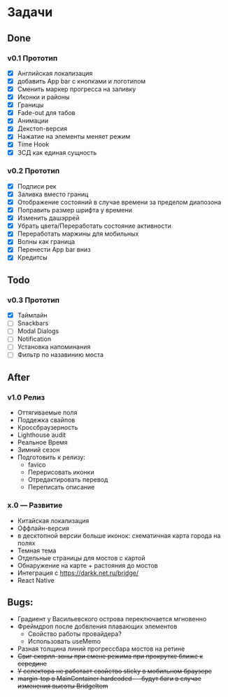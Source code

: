 Задачи
====

## Done
### v0.1 Прототип
* [x] Английская локализация
* [x] добавить App bar с кнопками и логотипом
* [x] Сменить маркер прогресса на заливку
* [x] Иконки и районы
* [x] Границы
* [x] Fade-out для табов
* [x] Анимации
* [x] Декстоп-версия
* [x] Нажатие на элементы меняет режим
* [x] Time Hook
* [x] ЗСД как единая сущность

### v0.2 Прототип
* [x] Подписи рек
* [x] Заливка вместо границ
* [x] Отображение состояний в случае времени за пределом диапозона
* [x] Поправить размер шрифта у времени
* [x] Изменить дашэррей
* [x] Убрать цвета/Переработать состояние активности
* [x] Переработать маржины для мобильных
* [x] Волны как граница
* [x] Перенести App bar вниз
* [x] Кредитсы

## Todo
### v0.3 Прототип
* [x] Таймлайн
* [ ] Snackbars
* [ ] Modal Dialogs
* [ ] Notification
* [ ] Установка напоминания
* [ ] Фильтр по назавинию моста

## After
### v1.0 Релиз
* Оттягиваемые поля
* Поддежка свайпов
* Кроссбраузерность
* Lighthouse audit
* Реальное Время
* Зимний сезон
* Подготовить к релизу:
  * favico
  * Перерисовать иконки
  * Отредактировать перевод
  * Переписать описание
  
### x.0 — Развитие
* Китайская локализация
* Оффлайн-версия
* в десктопной версии больше иконок: схематичная карта города на полях
* Темная тема
* Отдельные страницы для мостов с картой
* Обнаружение на карте + растояния до мостов
* Интеграция с https://darkk.net.ru/bridge/
* React Native

## Bugs:
* Градиент у Васильевского острова переключается мгновенно
* Фреймдроп после добвления плавающих элементов
  * Свойство работы провайдера?
  * Использовать useMemo
* Разная толщина линий прогрессбара мостов на ретине
* ~~Свиг скорлл-зоны при смене режима при прокрутке ближе к середине~~
* ~~У селектора не работает свойство sticky в мобильном браузере~~
* ~~margin-top в MainContainer hardcoded — будут баги в случае изменения высоты BridgeItem~~
